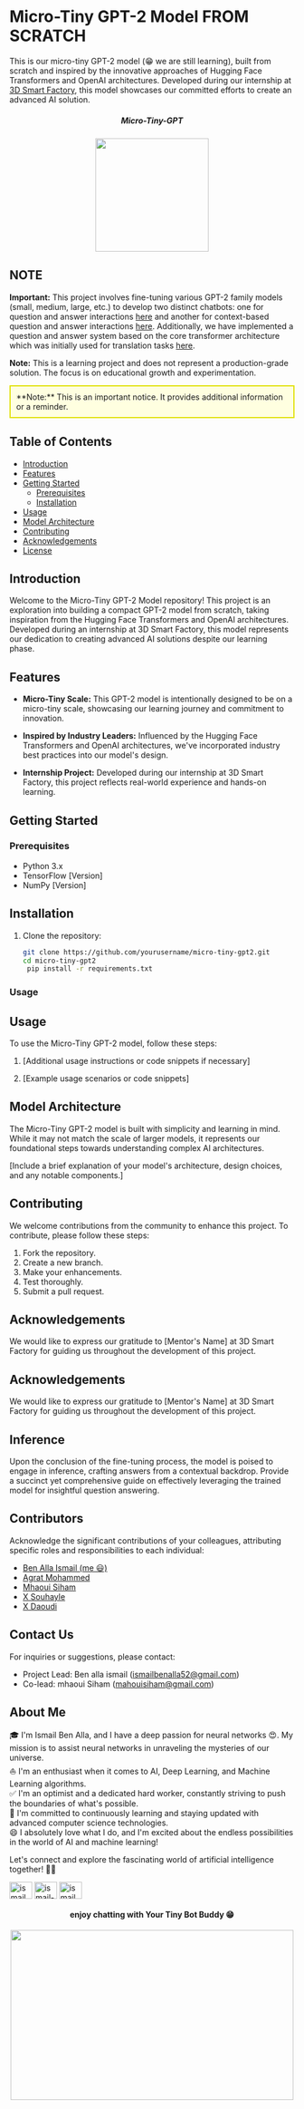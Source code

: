 # Micro-Tiny GPT-2 Model FROM SCRATCH
This is our micro-tiny GPT-2 model (😁 we are still learning), built from scratch and inspired by the innovative approaches of Hugging Face Transformers and OpenAI architectures. Developed during our internship at [3D Smart Factory](https://3dsmartfactory.csit.ma/), this model showcases our committed efforts to create an advanced AI solution.


<div align="center">
  <h5>Micro-Tiny-GPT</h5>
  <img src="https://github-production-user-asset-6210df.s3.amazonaws.com/89405673/264447768-39a2a1a9-ca80-44cd-9d83-fd1358cb379b.png" width="200" height="200" />
</div>

## NOTE

**Important:** This project involves fine-tuning various GPT-2 family models (small, medium, large, etc.) to develop two distinct chatbots: one for question and answer interactions [here](https://github.com/benisalla/fine-tune-gpt-2-chatbot) and another for context-based question and answer interactions [here](https://github.com/benisalla/fine-tune-gpt2_on_context_Q-A). Additionally, we have implemented a question and answer system based on the core transformer architecture which was initially used for translation tasks [here](https://github.com/benisalla/chatbot-based-translation-transformer).


**Note:** This is a learning project and does not represent a production-grade solution. The focus is on educational growth and experimentation.



<aside class="notice" style="background-color:#FFFFE0; border:2px solid #E0E000; padding:10px;">
**Note:**
This is an important notice. It provides additional information or a reminder.
</aside>





## Table of Contents

- [Introduction](#introduction)
- [Features](#features)
- [Getting Started](#getting-started)
  - [Prerequisites](#prerequisites)
  - [Installation](#installation)
- [Usage](#usage)
- [Model Architecture](#model-architecture)
- [Contributing](#contributing)
- [Acknowledgements](#acknowledgements)
- [License](#license)

## Introduction

Welcome to the Micro-Tiny GPT-2 Model repository! This project is an exploration into building a compact GPT-2 model from scratch, taking inspiration from the Hugging Face Transformers and OpenAI architectures. Developed during an internship at 3D Smart Factory, this model represents our dedication to creating advanced AI solutions despite our learning phase.

## Features

- **Micro-Tiny Scale:** This GPT-2 model is intentionally designed to be on a micro-tiny scale, showcasing our learning journey and commitment to innovation.

- **Inspired by Industry Leaders:** Influenced by the Hugging Face Transformers and OpenAI architectures, we've incorporated industry best practices into our model's design.

- **Internship Project:** Developed during our internship at 3D Smart Factory, this project reflects real-world experience and hands-on learning.

## Getting Started

### Prerequisites

- Python 3.x
- TensorFlow [Version]
- NumPy [Version]

## Installation

1. Clone the repository:

   ```sh
   git clone https://github.com/yourusername/micro-tiny-gpt2.git
   cd micro-tiny-gpt2
    pip install -r requirements.txt
   ```


### Usage

## Usage

To use the Micro-Tiny GPT-2 model, follow these steps:

1. [Additional usage instructions or code snippets if necessary]

2. [Example usage scenarios or code snippets]

## Model Architecture

The Micro-Tiny GPT-2 model is built with simplicity and learning in mind. While it may not match the scale of larger models, it represents our foundational steps towards understanding complex AI architectures.

[Include a brief explanation of your model's architecture, design choices, and any notable components.]

## Contributing

We welcome contributions from the community to enhance this project. To contribute, please follow these steps:

1. Fork the repository.
2. Create a new branch.
3. Make your enhancements.
4. Test thoroughly.
5. Submit a pull request.

## Acknowledgements

We would like to express our gratitude to [Mentor's Name] at 3D Smart Factory for guiding us throughout the development of this project.

## Acknowledgements

We would like to express our gratitude to [Mentor's Name] at 3D Smart Factory for guiding us throughout the development of this project.




## Inference

Upon the conclusion of the fine-tuning process, the model is poised to engage in inference, crafting answers from a contextual backdrop. Provide a succinct yet comprehensive guide on effectively leveraging the trained model for insightful question answering.







## Contributors

Acknowledge the significant contributions of your colleagues, attributing specific roles and responsibilities to each individual:

- [Ben Alla Ismail (me 😃)](https://github.com/benisalla)
- [Agrat Mohammed](https://github.com/agrat)
- [Mhaoui Siham](https://github.com/siham)
- [X Souhayle](https://github.com/yourusername)
- [X Daoudi](https://github.com/yourusername)





## Contact Us
For inquiries or suggestions, please contact:
- Project Lead: Ben alla ismail ([ismailbenalla52@gmail.com](mailto:ismailbenalla52@gmail.com))
- Co-lead: mhaoui Siham ([mahouisiham@gmail.com](mailto:mahouisiham@gmail.com))




## About Me

🎓 I'm Ismail Ben Alla, and I have a deep passion for neural networks 😍. My mission is to assist neural networks in unraveling the mysteries of our universe.</br>
⛵ I'm an enthusiast when it comes to AI, Deep Learning, and Machine Learning algorithms.</br>
✅ I'm an optimist and a dedicated hard worker, constantly striving to push the boundaries of what's possible.</br>
🌱 I'm committed to continuously learning and staying updated with advanced computer science technologies.</br>
😄 I absolutely love what I do, and I'm excited about the endless possibilities in the world of AI and machine learning!</br>

Let's connect and explore the fascinating world of artificial intelligence together! 🤖🌟

<p align="left">
<a href="https://twitter.com/ismail_ben_alla" target="blank"><img align="center" src="https://raw.githubusercontent.com/rahuldkjain/github-profile-readme-generator/master/src/images/icons/Social/twitter.svg" alt="ismail_ben_alla" height="30" width="40" /></a>
<a href="https://linkedin.com/in/ismail-ben-alla-7144b5221/" target="blank"><img align="center" src="https://raw.githubusercontent.com/rahuldkjain/github-profile-readme-generator/master/src/images/icons/Social/linked-in-alt.svg" alt="ismail-ben-alla-7144b5221/" height="30" width="40" /></a>
<a href="https://instagram.com/ismail_ben_alla" target="blank"><img align="center" src="https://raw.githubusercontent.com/rahuldkjain/github-profile-readme-generator/master/src/images/icons/Social/instagram.svg" alt="ismail_ben_alla" height="30" width="40" /></a>
</p>





<div align="center">
  <h4>enjoy chatting with Your Tiny Bot Buddy 😁</h4>
  <img src="https://github-production-user-asset-6210df.s3.amazonaws.com/89405673/270190847-0b3ee23b-c082-483e-9e12-8b15a1b8f0a3.gif
" width="500" height="300"/>
</div>
